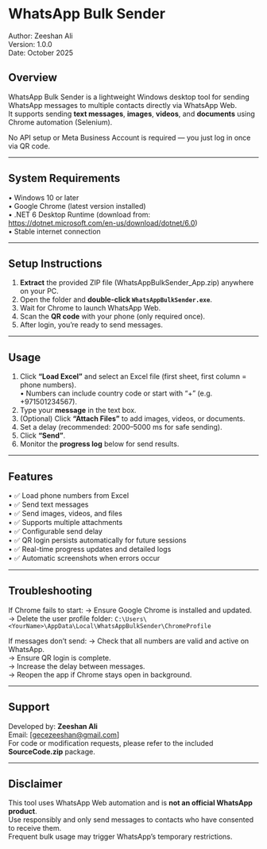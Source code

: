WhatsApp Bulk Sender
====================
Author: Zeeshan Ali  
Version: 1.0.0  
Date: October 2025  

Overview
--------
WhatsApp Bulk Sender is a lightweight Windows desktop tool for sending WhatsApp messages to multiple contacts directly via WhatsApp Web.  
It supports sending **text messages**, **images**, **videos**, and **documents** using Chrome automation (Selenium).

No API setup or Meta Business Account is required — you just log in once via QR code.

---

System Requirements
-------------------
• Windows 10 or later  
• Google Chrome (latest version installed)  
• .NET 6 Desktop Runtime (download from: https://dotnet.microsoft.com/en-us/download/dotnet/6.0)  
• Stable internet connection  

---

Setup Instructions
------------------
1. **Extract** the provided ZIP file (WhatsAppBulkSender_App.zip) anywhere on your PC.  
2. Open the folder and **double-click `WhatsAppBulkSender.exe`**.  
3. Wait for Chrome to launch WhatsApp Web.  
4. Scan the **QR code** with your phone (only required once).  
5. After login, you’re ready to send messages.

---

Usage
-----
1. Click **“Load Excel”** and select an Excel file (first sheet, first column = phone numbers).  
   • Numbers can include country code or start with “+” (e.g. +971501234567).  
2. Type your **message** in the text box.  
3. (Optional) Click **“Attach Files”** to add images, videos, or documents.  
4. Set a delay (recommended: 2000–5000 ms for safe sending).  
5. Click **“Send”**.  
6. Monitor the **progress log** below for send results.

---

Features
--------
• ✅ Load phone numbers from Excel  
• ✅ Send text messages  
• ✅ Send images, videos, and files  
• ✅ Supports multiple attachments  
• ✅ Configurable send delay  
• ✅ QR login persists automatically for future sessions  
• ✅ Real-time progress updates and detailed logs  
• ✅ Automatic screenshots when errors occur  

---

Troubleshooting
---------------
If Chrome fails to start:
  → Ensure Google Chrome is installed and updated.  
  → Delete the user profile folder:
     `C:\Users\<YourName>\AppData\Local\WhatsAppBulkSender\ChromeProfile`

If messages don’t send:
  → Check that all numbers are valid and active on WhatsApp.  
  → Ensure QR login is complete.  
  → Increase the delay between messages.  
  → Reopen the app if Chrome stays open in background.

---

Support
-------
Developed by: **Zeeshan Ali**  
Email: [gecezeeshan@gmail.com]  
For code or modification requests, please refer to the included **SourceCode.zip** package.

---

Disclaimer
----------
This tool uses WhatsApp Web automation and is **not an official WhatsApp product**.  
Use responsibly and only send messages to contacts who have consented to receive them.  
Frequent bulk usage may trigger WhatsApp’s temporary restrictions.
